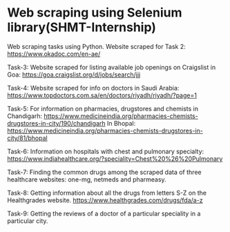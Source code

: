 # Web scraping using Selenium library(SHMT-Internship)
Web scraping tasks using Python.
Website scraped for Task 2: https://www.okadoc.com/en-ae/

Task-3: Website scraped for listing available job openings on Craigslist in Goa: https://goa.craigslist.org/d/jobs/search/jjj

Task-4: Website scraped for info on doctors in Saudi Arabia: https://www.topdoctors.com.sa/en/doctors/riyadh/riyadh/?page=1

Task-5: For information on pharmacies, drugstores and chemists in Chandigarh: https://www.medicineindia.org/pharmacies-chemists-drugstores-in-city/190/chandigarh
        In Bhopal: https://www.medicineindia.org/pharmacies-chemists-drugstores-in-city/81/bhopal
        
Task-6: Information on hospitals with chest and pulmonary specialty: https://www.indiahealthcare.org/?speciality=Chest%20%26%20Pulmonary

Task-7: Finding the common drugs among the scraped data of three healthcare websites: one-mg, netmeds and pharmeasy.

Task-8: Getting information about all the drugs from letters S-Z on the Healthgrades website. https://www.healthgrades.com/drugs/fda/a-z

Task-9: Getting the reviews of a doctor of a particular speciality in a particular city. 
